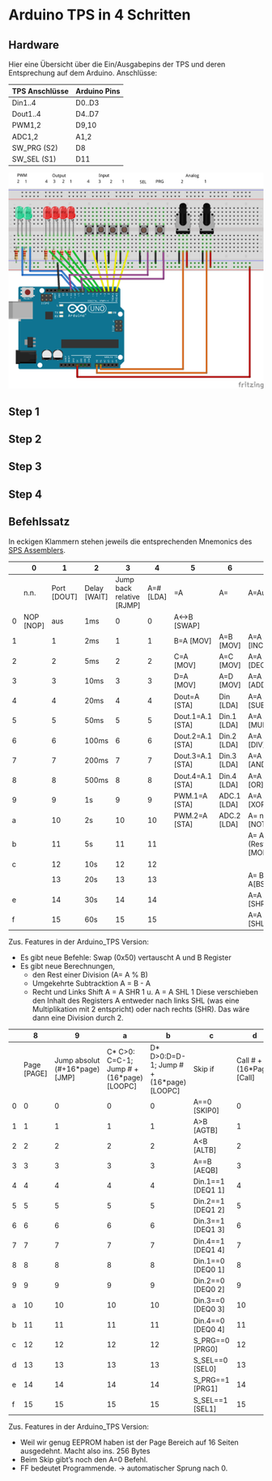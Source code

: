 # Arduino TPS in 4 Schritten

## Hardware

Hier eine Übersicht über die Ein/Ausgabepins der TPS und deren Entsprechung auf dem Arduino. Anschlüsse:

| TPS Anschlüsse | Arduino Pins |
| -------------- | ------------ |
| Din1..4        | D0..D3       |
| Dout1..4       | D4..D7       |
| PWM1,2         | D9,10        |
| ADC1,2         | A1,2         |
| SW_PRG (S2)    | D8           |
| SW_SEL (S1)    | D11          |

![prototyp_tps_steckplatine](images/prototyp_tps_steckplatine.png)

## Step 1



## Step 2

## Step 3

## Step 4

## Befehlssatz

In eckigen Klammern stehen jeweils die entsprechenden Mnemonics des [SPS Assemblers](https://wkla.no-ip.biz/ArduinoWiki/doku.php?id=arduino:arduinosps:tpsass).



|      | 0         | 1           | 2            | 3                         | 4         | 5                | 6           | 7                     |
| ---- | --------- | ----------- | ------------ | ------------------------- | --------- | ---------------- | ----------- | --------------------- |
|      | n.n.      | Port [DOUT] | Delay [WAIT] | Jump back relative [RJMP] | A=# [LDA] | =A               | A=          | A=Ausdruck            |
| 0    | NOP [NOP] | aus         | 1ms          | 0                         | 0         | A<->B [SWAP]     |             |                       |
| 1    |           | 1           | 2ms          | 1                         | 1         | B=A [MOV]        | A=B [MOV]   | A=A + 1 [INC]         |
| 2    |           | 2           | 5ms          | 2                         | 2         | C=A [MOV]        | A=C [MOV]   | A=A - 1 [DEC]         |
| 3    |           | 3           | 10ms         | 3                         | 3         | D=A [MOV]        | A=D [MOV]   | A=A + B [ADD]         |
| 4    |           | 4           | 20ms         | 4                         | 4         | Dout=A [STA]     | Din [LDA]   | A=A - B [SUB]         |
| 5    |           | 5           | 50ms         | 5                         | 5         | Dout.1=A.1 [STA] | Din.1 [LDA] | A=A * B [MUL]         |
| 6    |           | 6           | 100ms        | 6                         | 6         | Dout.2=A.1 [STA] | Din.2 [LDA] | A=A / B [DIV]         |
| 7    |           | 7           | 200ms        | 7                         | 7         | Dout.3=A.1 [STA] | Din.3 [LDA] | A=A and B [AND]       |
| 8    |           | 8           | 500ms        | 8                         | 8         | Dout.4=A.1 [STA] | Din.4 [LDA] | A=A or B [OR]         |
| 9    |           | 9           | 1s           | 9                         | 9         | PWM.1=A [STA]    | ADC.1 [LDA] | A=A xor B [XOR]       |
| a    |           | 10          | 2s           | 10                        | 10        | PWM.2=A [STA]    | ADC.2 [LDA] | A= not A [NOT]        |
| b    |           | 11          | 5s           | 11                        | 11        |                  |             | A= A % B (Rest) [MOD] |
| c    |           | 12          | 10s          | 12                        | 12        |                  |             |                       |
|      |           | 13          | 20s          | 13                        | 13        |                  |             | A= B - A[BSUBA]       |
| e    |           | 14          | 30s          | 14                        | 14        |                  |             | A=A SHR 1 [SHR]       |
| f    |           | 15          | 60s          | 15                        | 15        |                  |             | A=A SHL 1 [SHL]       |

Zus. Features in der Arduino_TPS Version:



-  Es gibt neue Befehle: Swap (0x50)  vertauscht A und B Register
-  Es gibt neue Berechnungen, 
   - den Rest einer Division (A= A % B) 
   - Umgekehrte Subtracktion A = B - A
   - Recht und Links Shift A = A SHR 1 u. A = A SHL 1 
     Diese verschieben den Inhalt des Registers A entweder nach links SHL (was  eine Multiplikation mit 2 entspricht) oder nach rechts  (SHR). Das wäre dann eine Division durch 2. 

|      | 8           | 9                              | a                                                     | b                                                    | c                 | d                         | e           | f            |
| ---- | ----------- | ------------------------------ | ----------------------------------------------------- | ---------------------------------------------------- | ----------------- | ------------------------- | ----------- | ------------ |
|      | Page [PAGE] | Jump absolut (#+16*page) [JMP] | C* C>0: C=C-1;             Jump # + (16*page) [LOOPC] | D* D>0:D=D-1;             Jump # + (16*page) [LOOPC] | Skip if           | Call # + (16*Page) [Call] | Callsub/Ret | Byte Befehle |
| 0    | 0           | 0                              | 0                                                     | 0                                                    | A==0 [SKIP0]      | 0                         | ret [RTR]   |              |
| 1    | 1           | 1                              | 1                                                     | 1                                                    | A>B [AGTB]        | 1                         |             |              |
| 2    | 2           | 2                              | 2                                                     | 2                                                    | A<B [ALTB]        | 2                         |             |              |
| 3    | 3           | 3                              | 3                                                     | 3                                                    | A==B [AEQB]       | 3                         |             |              |
| 4    | 4           | 4                              | 4                                                     | 4                                                    | Din.1==1 [DEQ1 1] | 4                         |             |              |
| 5    | 5           | 5                              | 5                                                     | 5                                                    | Din.2==1 [DEQ1 2] | 5                         |             |              |
| 6    | 6           | 6                              | 6                                                     | 6                                                    | Din.3==1 [DEQ1 3] | 6                         |             |              |
| 7    | 7           | 7                              | 7                                                     | 7                                                    | Din.4==1 [DEQ1 4] | 7                         |             |              |
| 8    | 8           | 8                              | 8                                                     | 8                                                    | Din.1==0 [DEQ0 1] | 8                         |             |              |
| 9    | 9           | 9                              | 9                                                     | 9                                                    | Din.2==0 [DEQ0 2] | 9                         |             |              |
| a    | 10          | 10                             | 10                                                    | 10                                                   | Din.3==0 [DEQ0 3] | 10                        |             |              |
| b    | 11          | 11                             | 11                                                    | 11                                                   | Din.4==0 [DEQ0 4] | 11                        |             |              |
| c    | 12          | 12                             | 12                                                    | 12                                                   | S_PRG==0 [PRG0]   | 12                        |             |              |
| d    | 13          | 13                             | 13                                                    | 13                                                   | S_SEL==0 [SEL0]   | 13                        |             |              |
| e    | 14          | 14                             | 14                                                    | 14                                                   | S_PRG==1 [PRG1]   | 14                        |             |              |
| f    | 15          | 15                             | 15                                                    | 15                                                   | S_SEL==1 [SEL1]   | 15                        |             |              |

Zus. Features in der Arduino_TPS Version:



-  Weil wir genug EEPROM haben ist der Page Bereich auf 16 Seiten ausgedehnt. Macht also ins. 256 Bytes
-  Beim Skip gibt’s noch den A=0 Befehl.
-  FF bedeutet Programmende. → automatischer Sprung nach 0.